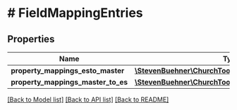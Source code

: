 # # FieldMappingEntries

## Properties

Name | Type | Description | Notes
------------ | ------------- | ------------- | -------------
**property_mappings_esto_master** | [**\StevenBuehner\ChurchTools\Model\FieldMappingEntry**](FieldMappingEntry.md) |  |
**property_mappings_master_to_es** | [**\StevenBuehner\ChurchTools\Model\FieldMappingEntry**](FieldMappingEntry.md) |  |

[[Back to Model list]](../../README.md#models) [[Back to API list]](../../README.md#endpoints) [[Back to README]](../../README.md)
